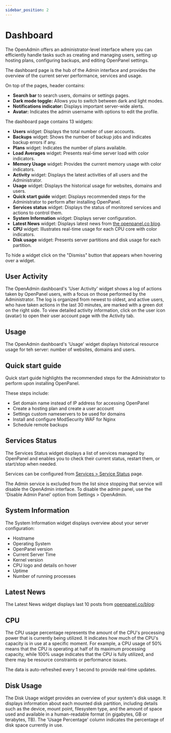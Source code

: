 ```yaml
---
sidebar_position: 2
---
```


# Dashboard

The OpenAdmin offers an administrator-level interface where you can efficiently handle tasks such as creating and managing users, setting up hosting plans, configuring backups, and editing OpenPanel settings.

The dashboard page is the hub of the Admin interface and provides the overview of the current server performance, services and usage.


On top of the pages, header contains:

- **Search bar** to search users, domains or settings pages.
- **Dark mode toggle:** Allows you to switch between dark and light modes.
- **Notifications indicator:** Displays important server-wide alerts.
- **Avatar:** Indicates the admin username with options to edit the profile.


The dashboard page contains 13 widgets:

- **Users** widget: Displays the total number of user accounts.
- **Backups** widget: Shows the number of backup jobs and indicates backup errors if any.
- **Plans** widget: Indicates the number of plans available.
- **Load Averages** widget: Presents real-time server load with color indicators.
- **Memory Usage** widget: Provides the current memory usage with color indicators.
- **Activity** widget: Displays the latest activities of all users and the Administrator.
- **Usage** widget: Displays the historical usage for websites, domains and users.
- **Quick start guide** widget: Displays recommended steps for the Administrator to perform after installing OpenPanel.
- **Services status** widget: Displays the status of monitored services and actions to control them.
- **System Information** widget: Displays server configuration.
- **Latest News** widget: Displays latest news from [the openpanel.co blog](/blog/).
- **CPU** widget: Illustrates real-time usage for each CPU core with color indicators.
- **Disk usage** widget: Presents server partitions and disk usage for each partition.

To hide a widget click on the "Dismiss" button that appears when hovering over a widget.

## User Activity

The OpenAdmin dashboard's 'User Activity' widget shows a log of actions taken by OpenPanel users, with a focus on those performed by the Administrator. The log is organized from newest to oldest, and active users, who have taken actions in the last 30 minutes, are marked with a green dot on the right side. To view detailed activity information, click on the user icon (avatar) to open their user account page with the Activity tab.


## Usage

The OpenAdmin dashboard's 'Usage' widget displays historical resource usage for teh server: number of websites, domains and users.


## Quick start guide

Quick start guide highlights the recommended steps for the Administrator to perform upon installing OpenPanel.

These steps include:

- Set domain name instead of IP address for accessing OpenPanel
- Create a hosting plan and create a user account
- Settings custom nameservers to be used for domains
- Install and configure ModSecurity WAF for Nginx
- Schedule remote backups


## Services Status

The Services Status widget displays a list of services managed by OpenPanel and enables you to check their current status, restart them, or start/stop when needed.

Services can be configured from [Services > Service Status](/docs/admin/services/status) page.

The Admin service is excluded from the list since stopping that service will disable the OpenAdmin interface. To disable the admin panel, use the 'Disable Admin Panel' option from Settings > OpenAdmin.


## System Information

The System Information widget displays overview about your server configuration:

- Hostname
- Operating System
- OpenPanel version
- Current Server Time
- Kernel version
- CPU logo and details on hover
- Uptime
- Number of running processes

## Latest News

The Latest News widget displays last 10 posts from [openpanel.co/blog](/blog/):


## CPU

The CPU usage percentage represents the amount of the CPU's processing power that is currently being utilized. It indicates how much of the CPU's capacity is in use at a specific moment. For example, a CPU usage of 50% means that the CPU is operating at half of its maximum processing capacity, while 100% usage indicates that the CPU is fully utilized, and there may be resource constraints or performance issues.

The data is auto-refreshed every 1 second to provide real-time updates.


## Disk Usage

The Disk Usage widget provides an overview of your system's disk usage. It displays information about each mounted disk partition, including details such as the device, mount point, filesystem type, and the amount of space used and available in a human-readable format (in gigabytes, GB or terabytes, TB). The 'Usage Percentage' column indicates the percentage of disk space currently in use.

